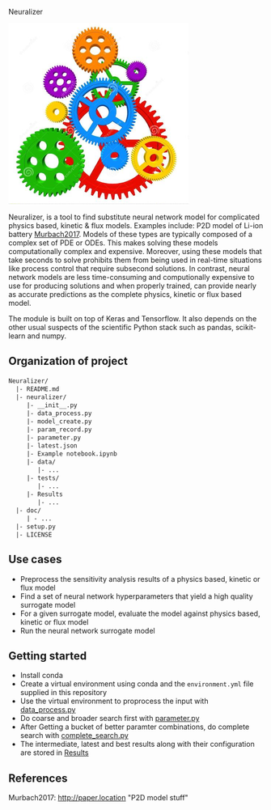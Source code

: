  Neuralizer

![Neuralizer logo](https://github.com/BeckResearchLab/Neuralizer/blob/master/Logo.png)

Neuralizer, is a tool to find substitute neural network model for complicated physics based, kinetic & flux models. Examples include: P2D model of Li-ion battery [Murbach2017](#Murbach2017). Models of these types are typically composed of a complex set of PDE or ODEs. This makes solving these models computationally complex and expensive.  Moreover, using these models that take seconds to solve prohibits them from being used in real-time situations like process control that require subsecond solutions. In contrast, neural network models are less time-consuming and computionally expensive to use for producing solutions and when properly trained, can provide nearly as accurate predictions as the complete physics, kinetic or flux based model.

The module is built on top of Keras and Tensorflow.  It also depends on the other usual suspects of the scientific Python stack such as pandas, scikit-learn and numpy.

Organization of project 
-----------------------
    Neuralizer/
      |- README.md
      |- neuralizer/
         |- __init__.py
         |- data_process.py
         |- model_create.py
         |- param_record.py
         |- parameter.py
         |- latest.json
         |- Example notebook.ipynb
         |- data/
            |- ...
         |- tests/
            |- ...
         |- Results
            |- ...
      |- doc/
         | - ...
      |- setup.py
      |- LICENSE

Use cases
----------------
* Preprocess the sensitivity analysis results of a physics based, kinetic or flux model
* Find a set of neural network hyperparameters that yield a high quality surrogate model
* For a given surrogate model, evaluate the model against physics based, kinetic or flux model
* Run the neural network surrogate model

Getting started
-----------------
* Install conda
* Create a virtual environment using conda and the `environment.yml` file supplied in this repository
* Use the virtual environment to proprocess the input with [data_process.py](https://github.com/BeckResearchLab/Neuralizer/blob/organizer/model_create/data_process.py)
* Do coarse and broader  search first with [parameter.py](https://github.com/BeckResearchLab/Neuralizer/blob/organizer/model_create/parameter.py)
* After Getting a bucket of better paramter combinations, do complete search with [complete_search.py](https://github.com/BeckResearchLab/Neuralizer/blob/organizer/model_create/complete_search.py)
* The intermediate, latest and best results along with their configuration are stored in [Results](https://github.com/BeckResearchLab/Neuralizer/tree/organizer/model_create/Results)


References
-----------------
<a name="Murbach2017">Murbach2017: http://paper.location "P2D model stuff"</a>
